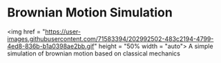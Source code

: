 # Brownian Motion Simulation

<img href = "https://user-images.githubusercontent.com/71583394/202992502-483c2194-4799-4ed8-836b-b1a0398ae2bb.gif" height = "50% width = "auto">
A simple simulation of brownian motion based on classical mechanics


